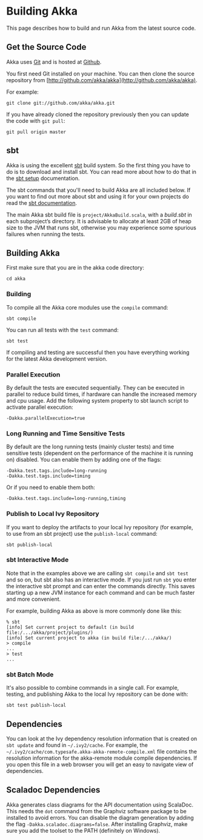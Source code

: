 <a id="building-akka"></a>
# Building Akka

This page describes how to build and run Akka from the latest source code.

## Get the Source Code

Akka uses [Git](http://git-scm.com) and is hosted at [Github](http://github.com).

You first need Git installed on your machine. You can then clone the source
repository from [http://github.com/akka/akka](http://github.com/akka/akka).

For example:

```
git clone git://github.com/akka/akka.git
```

If you have already cloned the repository previously then you can update the
code with `git pull`:

```
git pull origin master
```

## sbt

Akka is using the excellent [sbt](https://github.com/sbt/sbt) build system. So the first thing you have to
do is to download and install sbt. You can read more about how to do that in the
[sbt setup](http://www.scala-sbt.org/0.13/tutorial/index.html) documentation.

The sbt commands that you'll need to build Akka are all included below. If you
want to find out more about sbt and using it for your own projects do read the
[sbt documentation](http://www.scala-sbt.org/documentation.html).

The main Akka sbt build file is `project/AkkaBuild.scala`, with a *build.sbt* in
each subproject’s directory. It is advisable to allocate at least 2GB of heap size
to the JVM that runs sbt, otherwise you may experience some spurious failures when
running the tests.

## Building Akka

First make sure that you are in the akka code directory:

```
cd akka
```

### Building

To compile all the Akka core modules use the `compile` command:

```
sbt compile
```

You can run all tests with the `test` command:

```
sbt test
```

If compiling and testing are successful then you have everything working for the
latest Akka development version.

### Parallel Execution

By default the tests are executed sequentially. They can be executed in parallel to reduce build times,
if hardware can handle the increased memory and cpu usage. Add the following system property to sbt
launch script to activate parallel execution:

```
-Dakka.parallelExecution=true
```

### Long Running and Time Sensitive Tests

By default are the long running tests (mainly cluster tests) and time sensitive tests (dependent on the
performance of the machine it is running on) disabled. You can enable them by adding one of the flags:

```
-Dakka.test.tags.include=long-running
-Dakka.test.tags.include=timing
```

Or if you need to enable them both:

```
-Dakka.test.tags.include=long-running,timing
```

### Publish to Local Ivy Repository

If you want to deploy the artifacts to your local Ivy repository (for example,
to use from an sbt project) use the `publish-local` command:

```
sbt publish-local
```

### sbt Interactive Mode

Note that in the examples above we are calling `sbt compile` and `sbt test`
and so on, but sbt also has an interactive mode. If you just run `sbt` you
enter the interactive sbt prompt and can enter the commands directly. This saves
starting up a new JVM instance for each command and can be much faster and more
convenient.

For example, building Akka as above is more commonly done like this:

```
% sbt
[info] Set current project to default (in build file:/.../akka/project/plugins/)
[info] Set current project to akka (in build file:/.../akka/)
> compile
...
> test
...
```

### sbt Batch Mode

It's also possible to combine commands in a single call. For example, testing,
and publishing Akka to the local Ivy repository can be done with:

```
sbt test publish-local
```

<a id="dependencies"></a>
## Dependencies

You can look at the Ivy dependency resolution information that is created on
`sbt update` and found in `~/.ivy2/cache`. For example, the
`~/.ivy2/cache/com.typesafe.akka-akka-remote-compile.xml` file contains
the resolution information for the akka-remote module compile dependencies. If
you open this file in a web browser you will get an easy to navigate view of
dependencies.

## Scaladoc Dependencies

Akka generates class diagrams for the API documentation using ScalaDoc. This 
needs the `dot` command from the Graphviz software package to be installed to
avoid errors. You can disable the diagram generation by adding the flag
`-Dakka.scaladoc.diagrams=false`. After installing Graphviz, make sure you add
the toolset to the PATH (definitely on Windows).